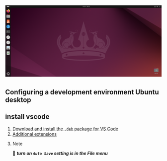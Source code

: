 # ![install - 2025](/Assets/images/ubuntu-desktop.png)

## Configuring a development environment Ubuntu desktop

## install vscode

1. [Download and install the `.deb` package for VS Code](https://code.visualstudio.com/)
2. [Additional extensions](Extensions.md)
3. >[!NOTE]
   > 📌 ***turn on `Auto Save` setting is in the File menu***
